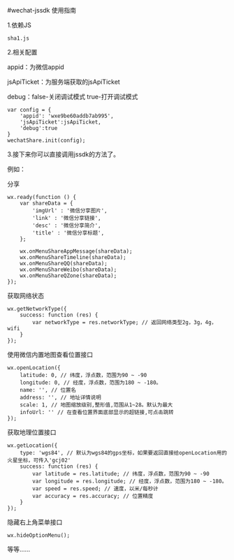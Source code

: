 #wechat-jssdk
使用指南

1.依赖JS

    sha1.js

2.相关配置

appid：为微信appid

jsApiTicket：为服务端获取的jsApiTicket

debug：false-关闭调试模式 true-打开调试模式


    var config = {
        'appid': 'wxe9be60addb7ab995',
        'jsApiTicket':jsApiTicket,
        'debug':true
    }
    wechatShare.init(config);
    
3.接下来你可以直接调用jssdk的方法了。

例如：

分享

    wx.ready(function () {
        var shareData = {
            'imgUrl' : '微信分享图片',
            'link' : '微信分享链接',
            'desc' : '微信分享简介',
            'title' : '微信分享标题',
        };
        
        wx.onMenuShareAppMessage(shareData);
        wx.onMenuShareTimeline(shareData);
        wx.onMenuShareQQ(shareData);
        wx.onMenuShareWeibo(shareData);
        wx.onMenuShareQZone(shareData);
    });
    
获取网络状态

    wx.getNetworkType({
        success: function (res) {
            var networkType = res.networkType; // 返回网络类型2g，3g，4g，wifi
        }
    });
    
使用微信内置地图查看位置接口

    wx.openLocation({
        latitude: 0, // 纬度，浮点数，范围为90 ~ -90
        longitude: 0, // 经度，浮点数，范围为180 ~ -180。
        name: '', // 位置名
        address: '', // 地址详情说明
        scale: 1, // 地图缩放级别,整形值,范围从1~28。默认为最大
        infoUrl: '' // 在查看位置界面底部显示的超链接,可点击跳转
    });

获取地理位置接口

    wx.getLocation({
        type: 'wgs84', // 默认为wgs84的gps坐标，如果要返回直接给openLocation用的火星坐标，可传入'gcj02'
        success: function (res) {
            var latitude = res.latitude; // 纬度，浮点数，范围为90 ~ -90
            var longitude = res.longitude; // 经度，浮点数，范围为180 ~ -180。
            var speed = res.speed; // 速度，以米/每秒计
            var accuracy = res.accuracy; // 位置精度
        }
    });
    
隐藏右上角菜单接口

    wx.hideOptionMenu();
    
等等……